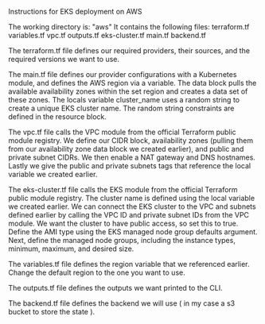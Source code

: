 Instructions for EKS deployment on AWS

The working directory is: "aws"
It contains the following files:
terraform.tf
variables.tf
vpc.tf
outputs.tf
eks-cluster.tf
main.tf
backend.tf

The terraform.tf file defines our required providers, their sources, and the required versions we want to use.

The main.tf file defines our provider configurations with a Kubernetes module, and defines the AWS region via a variable. The data block pulls the available availability zones within the set region and creates a data set of these zones. The locals variable cluster_name uses a random string to create a unique EKS cluster name. The random string constraints are defined in the resource block.

The vpc.tf file calls the VPC module from the official Terraform public module registry. We define our CIDR block, availability zones (pulling them from our availability zone data block we created earlier), and public and private subnet CIDRs. We then enable a NAT gateway and DNS hostnames. Lastly we give the public and private subnets tags that reference the local variable we created earlier.

The eks-cluster.tf file calls the EKS module from the official Terraform public module registry. The cluster name is defined using the local variable we created earlier. We can connect the EKS cluster to the VPC and subnets defined earlier by calling the VPC ID and private subnet IDs from the VPC module. We want the cluster to have public access, so set this to true. Define the AMI type using the EKS managed node group defaults argument. Next, define the managed node groups, including the instance types, minimum, maximum, and desired size.

The variables.tf file defines the region variable that we referenced earlier. Change the default region to the one you want to use.

The outputs.tf file defines the outputs we want printed to the CLI.

The backend.tf file defines the backend we will use ( in my case a s3 bucket to store the state ).

